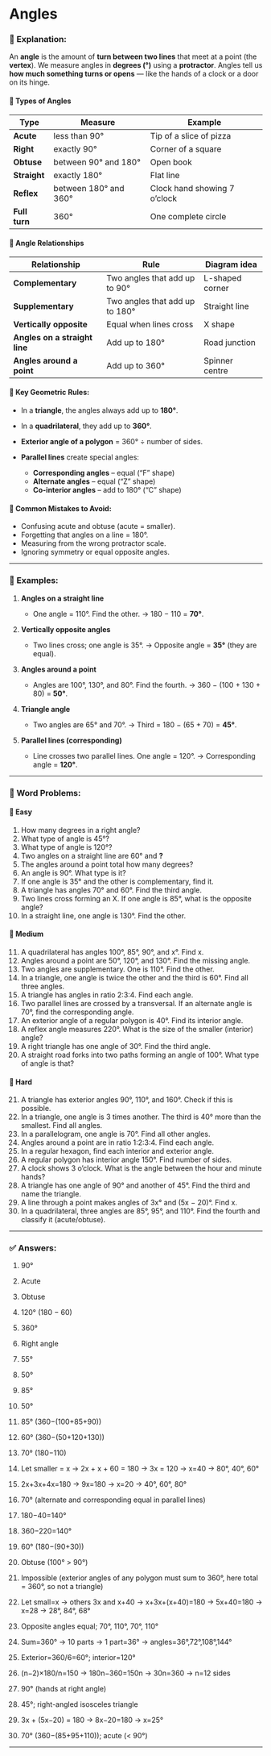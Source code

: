 # Angles

### 📘 Explanation:

An **angle** is the amount of **turn between two lines** that meet at a point (the **vertex**). We measure angles in **degrees (°)** using a **protractor**.
Angles tell us **how much something turns or opens** — like the hands of a clock or a door on its hinge.

#### 🔹 Types of Angles

| Type          | Measure               | Example                      |
| ------------- | --------------------- | ---------------------------- |
| **Acute**     | less than 90°         | Tip of a slice of pizza      |
| **Right**     | exactly 90°           | Corner of a square           |
| **Obtuse**    | between 90° and 180°  | Open book                    |
| **Straight**  | exactly 180°          | Flat line                    |
| **Reflex**    | between 180° and 360° | Clock hand showing 7 o’clock |
| **Full turn** | 360°                  | One complete circle          |

#### 🔹 Angle Relationships

| Relationship                  | Rule                           | Diagram idea    |
| ----------------------------- | ------------------------------ | --------------- |
| **Complementary**             | Two angles that add up to 90°  | L-shaped corner |
| **Supplementary**             | Two angles that add up to 180° | Straight line   |
| **Vertically opposite**       | Equal when lines cross         | X shape         |
| **Angles on a straight line** | Add up to 180°                 | Road junction   |
| **Angles around a point**     | Add up to 360°                 | Spinner centre  |

#### 🔹 Key Geometric Rules:

* In a **triangle**, the angles always add up to **180°**.
* In a **quadrilateral**, they add up to **360°**.
* **Exterior angle of a polygon** = 360° ÷ number of sides.
* **Parallel lines** create special angles:

  * **Corresponding angles** – equal (“F” shape)
  * **Alternate angles** – equal (“Z” shape)
  * **Co-interior angles** – add to 180° (“C” shape)

#### 🧭 Common Mistakes to Avoid:

* Confusing acute and obtuse (acute = smaller).
* Forgetting that angles on a line = 180°.
* Measuring from the wrong protractor scale.
* Ignoring symmetry or equal opposite angles.

---

### 🧮 Examples:

1. **Angles on a straight line**

   * One angle = 110°. Find the other.
     → 180 − 110 = **70°**.

2. **Vertically opposite angles**

   * Two lines cross; one angle is 35°.
     → Opposite angle = **35°** (they are equal).

3. **Angles around a point**

   * Angles are 100°, 130°, and 80°. Find the fourth.
     → 360 − (100 + 130 + 80) = **50°**.

4. **Triangle angle**

   * Two angles are 65° and 70°.
     → Third = 180 − (65 + 70) = **45°**.

5. **Parallel lines (corresponding)**

   * Line crosses two parallel lines. One angle = 120°.
     → Corresponding angle = **120°**.

---

### 🧩 Word Problems:

#### 🔹 Easy

1. How many degrees in a right angle?
2. What type of angle is 45°?
3. What type of angle is 120°?
4. Two angles on a straight line are 60° and **?**
5. The angles around a point total how many degrees?
6. An angle is 90°. What type is it?
7. If one angle is 35° and the other is complementary, find it.
8. A triangle has angles 70° and 60°. Find the third angle.
9. Two lines cross forming an X. If one angle is 85°, what is the opposite angle?
10. In a straight line, one angle is 130°. Find the other.

#### 🔸 Medium

11. A quadrilateral has angles 100°, 85°, 90°, and x°. Find x.
12. Angles around a point are 50°, 120°, and 130°. Find the missing angle.
13. Two angles are supplementary. One is 110°. Find the other.
14. In a triangle, one angle is twice the other and the third is 60°. Find all three angles.
15. A triangle has angles in ratio 2:3:4. Find each angle.
16. Two parallel lines are crossed by a transversal. If an alternate angle is 70°, find the corresponding angle.
17. An exterior angle of a regular polygon is 40°. Find its interior angle.
18. A reflex angle measures 220°. What is the size of the smaller (interior) angle?
19. A right triangle has one angle of 30°. Find the third angle.
20. A straight road forks into two paths forming an angle of 100°. What type of angle is that?

#### 🔺 Hard

21. A triangle has exterior angles 90°, 110°, and 160°. Check if this is possible.
22. In a triangle, one angle is 3 times another. The third is 40° more than the smallest. Find all angles.
23. In a parallelogram, one angle is 70°. Find all other angles.
24. Angles around a point are in ratio 1:2:3:4. Find each angle.
25. In a regular hexagon, find each interior and exterior angle.
26. A regular polygon has interior angle 150°. Find number of sides.
27. A clock shows 3 o’clock. What is the angle between the hour and minute hands?
28. A triangle has one angle of 90° and another of 45°. Find the third and name the triangle.
29. A line through a point makes angles of 3x° and (5x − 20)°. Find x.
30. In a quadrilateral, three angles are 85°, 95°, and 110°. Find the fourth and classify it (acute/obtuse).

---

### ✅ Answers:

1. 90°

2. Acute

3. Obtuse

4. 120° (180 − 60)

5. 360°

6. Right angle

7. 55°

8. 50°

9. 85°

10. 50°

11. 85° (360−(100+85+90))

12. 60° (360−(50+120+130))

13. 70° (180−110)

14. Let smaller = x → 2x + x + 60 = 180 → 3x = 120 → x=40 → 80°, 40°, 60°

15. 2x+3x+4x=180 → 9x=180 → x=20 → 40°, 60°, 80°

16. 70° (alternate and corresponding equal in parallel lines)

17. 180−40=140°

18. 360−220=140°

19. 60° (180−(90+30))

20. Obtuse (100° > 90°)

21. Impossible (exterior angles of any polygon must sum to 360°, here total = 360°, so not a triangle)

22. Let small=x → others 3x and x+40 → x+3x+(x+40)=180 → 5x+40=180 → x=28 → 28°, 84°, 68°

23. Opposite angles equal; 70°, 110°, 70°, 110°

24. Sum=360° → 10 parts → 1 part=36° → angles=36°,72°,108°,144°

25. Exterior=360/6=60°; interior=120°

26. (n−2)×180/n=150 → 180n−360=150n → 30n=360 → n=12 sides

27. 90° (hands at right angle)

28. 45°; right-angled isosceles triangle

29. 3x + (5x−20) = 180 → 8x−20=180 → x=25°

30. 70° (360−(85+95+110)); acute (< 90°)

---

